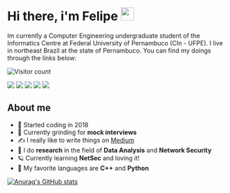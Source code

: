 # Hi there, i'm Felipe <img src="https://raw.githubusercontent.com/MartinHeinz/MartinHeinz/master/wave.gif" width="30px">

Im currently a Computer Engineering undergraduate student of the Informatics Centre at Federal University of Pernambuco (CIn - UFPE). I live in northeast Brazil at the state of Pernambuco. You can find my doings through the links below:

![Visitor count](https://shields-io-visitor-counter.herokuapp.com/badge?page=fnalmeidap.fnalmeidap)

[![](https://img.shields.io/badge/-LeetCode-FFA116?style=for-the-badge&logo=LeetCode&logoColor=black)](https://leetcode.com/fnalmeidap/)
[![](https://img.shields.io/badge/Twitter-1DA1F2?style=for-the-badge&logo=twitter&logoColor=white)](https://twitter.com/fnalmeidap)
[![](https://img.shields.io/badge/Medium-12100E?style=for-the-badge&logo=medium&logoColor=white)](https://fnap.medium.com/)
[![](https://img.shields.io/badge/-fnap@cin.ufpe.br-c14438?style=for-the-badge&logo=Gmail&logoColor=white&link=mailto:fnap@cin.ufpe.br)](mailto:fnap@cin.ufpe.br)
[![](https://img.shields.io/badge/LinkedIn-0077B5?style=for-the-badge&logo=linkedin&logoColor=white)](https://www.linkedin.com/in/fnap/)

## About me
- :stars: Started coding in 2018
- :brain: Currently grinding for **mock interviews**
- :writing_hand: I really like to write things on [Medium](https://fnap.medium.com/)
-  	:star2: I do **research** in the field of **Data Analysis** and **Network Security**
- :ringed_planet: Currently learning **NetSec** and loving it!
- :milky_way: My favorite languages are **C++** and **Python**

[![Anurag's GitHub stats](https://github-readme-stats.vercel.app/api?username=fnalmeidap)](https://github.com/anuraghazra/github-readme-stats)
